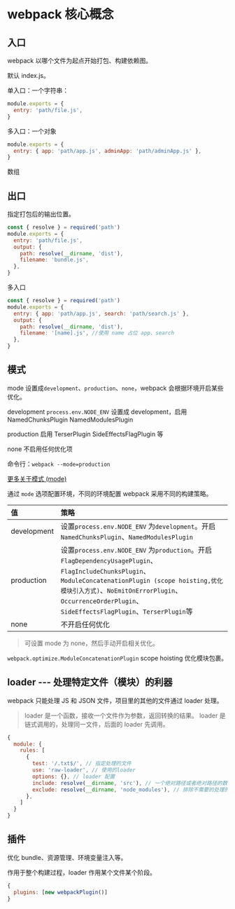 # webpack 核心概念

## 入口

webpack 以哪个文件为起点开始打包、构建依赖图。

默认 index.js。

单入口：一个字符串：

```js
module.exports = {
  entry: 'path/file.js',
}
```

多入口：一个对象

```js
module.exports = {
  entry: { app: 'path/app.js', adminApp: 'path/adminApp.js' },
}
```

数组

## 出口

指定打包后的输出位置。

```js
const { resolve } = required('path')
module.exports = {
  entry: 'path/file.js',
  output: {
    path: resolve(__dirname, 'dist'),
    filename: 'bundle.js',
  },
}
```

多入口

```js
const { resolve } = required('path')
module.exports = {
  entry: { app: 'path/app.js', search: 'path/search.js' },
  output: {
    path: resolve(__dirname, 'dist'),
    filename: '[name].js', //使用 name 占位 app、search
  },
}
```

## 模式

mode 设置成`development`、`production`、`none`，webpack 会根据环境开启某些优化。

development `process.env.NODE_ENV` 设置成 development，启用 NamedChunksPlugin NamedModulesPlugin

production 启用 TerserPlugin SideEffectsFlagPlugin 等

none 不启用任何优化项

命令行：`webpack --mode=production`

[更多关于模式 (mode)](https://www.webpackjs.com/concepts/mode/)

通过 `mode` 选项配置环境，不同的环境配置 webpack 采用不同的构建策略。

| 值          | 策略                                                                                                                                                                                                                                                            |
| :---------- | :-------------------------------------------------------------------------------------------------------------------------------------------------------------------------------------------------------------------------------------------------------------- |
| development | 设置`process.env.NODE_ENV` 为`development`。开启`NamedChunksPlugin`、`NamedModulesPlugin`                                                                                                                                                                       |
| production  | 设置`process.env.NODE_ENV` 为`production`。开启`FlagDependencyUsagePlugin`、`FlagIncludeChunksPlugin`、`ModuleConcatenationPlugin (scope hoisting,优化模块引入方式)`、`NoEmitOnErrorPlugin`、`OccurrenceOrderPlugin`、`SideEffectsFlagPlugin`、`TerserPlugin`等 |
| none        | 不开启任何优化                                                                                                                                                                                                                                                  |

> 可设置 mode 为 none，然后手动开启相关优化。

`webpack.optimize.ModuleConcatenationPlugin` scope hoisting 优化模块包裹。

## loader --- 处理特定文件（模块）的利器

webpack 只能处理 JS 和 JSON 文件，项目里的其他的文件通过 loader 处理。

> loader 是一个函数，接收一个文件作为参数，返回转换的结果。 loader 是链式调用的，处理同一文件，后面的 loader 先调用。

```js
{
  module: {
    rules: [
      {
        test: '/.txt$/', // 指定处理的文件
        use: 'raw-loader', // 使用的loader
        options: {}, // loader 配置
        include: resolve(__dirname, 'src'), // 一个绝对路径或者绝对路径的数组，制定需要处理的范围
        exclude: resolve(__dirname, 'node_modules'), // 排除不需要的处理的目录
      },
    ]
  }
}
```

## 插件

优化 bundle、资源管理、环境变量注入等。

作用于整个构建过程，loader 作用某个文件某个阶段。

```js
{
  plugins: [new webpackPlugin()]
}
```
